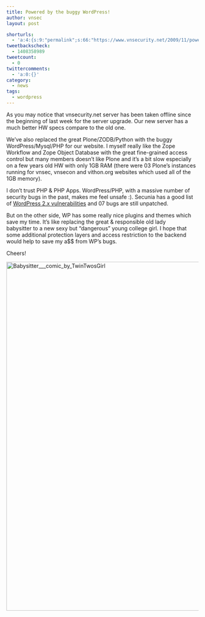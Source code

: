 ```yaml
---
title: Powered by the buggy WordPress!
author: vnsec
layout: post

shorturls:
  - 'a:4:{s:9:"permalink";s:66:"https://www.vnsecurity.net/2009/11/powered-by-the-buggy-wordpress/";s:7:"tinyurl";s:26:"http://tinyurl.com/ydlgbb2";s:4:"isgd";s:18:"http://is.gd/aOt6B";s:5:"bitly";s:20:"http://bit.ly/4FxI5J";}'
tweetbackscheck:
  - 1408358989
tweetcount:
  - 0
twittercomments:
  - 'a:0:{}'
category:
  - news
tags:
  - wordpress
---
```

As you may notice that vnsecurity.net server has been taken offline since the beginning of last week for the server upgrade. Our new server has a much better HW specs compare to the old one.

We&#8217;ve also replaced the great Plone/ZODB/Python with the buggy WordPress/Mysql/PHP for our website. I myself really like the Zope Workflow and Zope Object Database with the great fine-grained access control but many members doesn&#8217;t like Plone and it&#8217;s a bit slow especially on a few years old HW with only 1GB RAM (there were 03 Plone&#8217;s instances running for vnsec, vnsecon and vithon.org websites which used all of the 1GB memory).

I don&#8217;t trust PHP & PHP Apps. WordPress/PHP, with a massive number of security bugs in the past, makes me feel unsafe :). Secunia has a good list of <a title="WordPress 2.x Vulnerabilities" href="http://secunia.com/advisories/product/6745/" target="_blank">WordPress 2.x vulnerabilities</a> and 07 bugs are still unpatched.

But on the other side, WP has some really nice plugins and themes which save my time. It&#8217;s like replacing the great & responsible old lady babysitter to a new sexy but &#8220;dangerous&#8221; young college girl. I hope that some additional protection layers and access restriction to the backend would help to save my a$$ from WP&#8217;s bugs.

Cheers!

<img class="aligncenter size-full wp-image-25" title="Babysitter___comic_by_TwinTwosGirl" src="http://www.vnsecurity.net/wp/storage/uploads/2009/11/Babysitter___comic_by_TwinTwosGirl.png" alt="Babysitter___comic_by_TwinTwosGirl" width="540" height="911" />